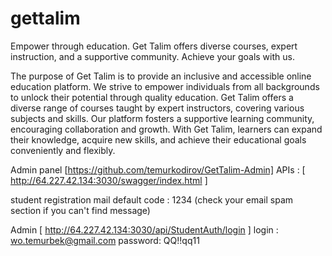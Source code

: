 
# gettalim
Empower through education. Get Talim offers diverse courses, expert instruction, and a supportive community. Achieve your goals with us.


The purpose of Get Talim is to provide an inclusive and accessible online education platform. We strive to empower individuals from all backgrounds to unlock their potential through quality education. Get Talim offers a diverse range of courses taught by expert instructors, covering various subjects and skills. Our platform fosters a supportive learning community, encouraging collaboration and growth. With Get Talim, learners can expand their knowledge, acquire new skills, and achieve their educational goals conveniently and flexibly.

Admin panel [https://github.com/temurkodirov/GetTalim-Admin]
APIs :      [ http://64.227.42.134:3030/swagger/index.html ]


student registration
mail default code : 1234 (check your email spam section if you can't find message)

Admin [ http://64.227.42.134:3030/api/StudentAuth/login ]
login : wo.temurbek@gmail.com
      password: QQ!!qq11



